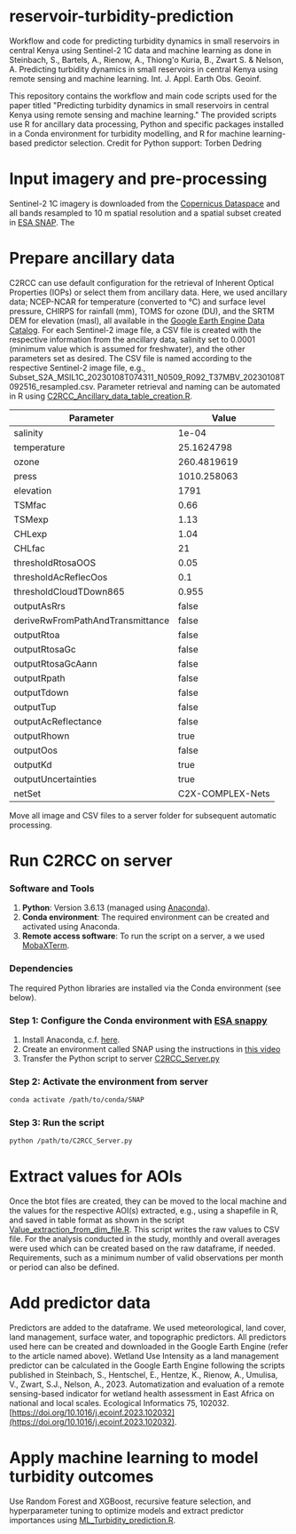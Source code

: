 # reservoir-turbidity-prediction
Workflow and code for predicting turbidity dynamics in small reservoirs in central Kenya using Sentinel-2 1C data and machine learning as done in Steinbach, S., Bartels, A., Rienow, A., Thiong'o Kuria, B., Zwart S. & Nelson, A. Predicting turbidity dynamics in small reservoirs in central Kenya using remote sensing and machine learning. Int. J. Appl. Earth Obs. Geoinf.

This repository contains the workflow and main code scripts used for the paper titled "Predicting turbidity dynamics in small reservoirs in central Kenya using remote sensing and machine learning." The provided scripts use R for ancillary data processing, Python and specific packages installed in a Conda environment for turbidity modelling, and R for machine learning-based predictor selection. Credit for Python support: Torben Dedring

# Input imagery and pre-processing

Sentinel-2 1C imagery is downloaded from the [Copernicus Dataspace](https://dataspace.copernicus.eu/) and all bands resampled to 10 m spatial resolution and a spatial subset created in [ESA SNAP](https://step.esa.int/main/download/snap-download/). The 

# Prepare ancillary data

C2RCC can use default configuration for the retrieval of Inherent Optical Properties (IOPs) or select them from ancillary data. Here, we used ancillary data; NCEP-NCAR for temperature (converted to °C) and surface level pressure, CHIRPS for rainfall (mm), TOMS for ozone (DU), and the SRTM DEM for elevation (masl), all available in the [Google Earth Engine Data Catalog](https://developers.google.com/earth-engine/datasets). For each Sentinel-2 image file, a CSV file is created with the respective information from the ancillary data, salinity set to 0.0001 (minimum value which is assumed for freshwater), and the other parameters set as desired. The CSV file is named according to the respective Sentinel-2 image file, e.g., Subset_S2A_MSIL1C_20230108T074311_N0509_R092_T37MBV_20230108T092516_resampled.csv. Parameter retrieval and naming can be automated in R using [C2RCC_Ancillary_data_table_creation.R](C2RCC_Ancillary_data_table_creation.R).

| Parameter                  | Value         |
|----------------------------|---------------|
| salinity                  | 1e-04         |
| temperature               | 25.1624798    |
| ozone                     | 260.4819619   |
| press                     | 1010.258063   |
| elevation                 | 1791          |
| TSMfac                    | 0.66          |
| TSMexp                    | 1.13          |
| CHLexp                    | 1.04          |
| CHLfac                    | 21            |
| thresholdRtosaOOS         | 0.05          |
| thresholdAcReflecOos      | 0.1           |
| thresholdCloudTDown865    | 0.955         |
| outputAsRrs               | false         |
| deriveRwFromPathAndTransmittance | false   |
| outputRtoa                | false         |
| outputRtosaGc             | false         |
| outputRtosaGcAann         | false         |
| outputRpath               | false         |
| outputTdown               | false         |
| outputTup                 | false         |
| outputAcReflectance       | false         |
| outputRhown               | true          |
| outputOos                 | false         |
| outputKd                  | true          |
| outputUncertainties       | true          |
| netSet                    | C2X-COMPLEX-Nets |

Move all image and CSV files to a server folder for subsequent automatic processing.

# Run C2RCC on server

### Software and Tools
1. **Python**: Version 3.6.13 (managed using [Anaconda](https://www.anaconda.com/)).
2. **Conda environment**: The required environment can be created and activated using Anaconda.
3. **Remote access software**: To run the script on a server, a we used [MobaXTerm](https://mobaxterm.mobatek.net/).

### Dependencies
The required Python libraries are installed via the Conda environment (see below).

### Step 1: Configure the Conda environment with [ESA snappy](https://github.com/senbox-org/esa-snappy)
1. Install Anaconda, c.f. [here](https://docs.anaconda.com/anaconda/install/).
2. Create an environment called SNAP using the instructions in [this video](https://www.youtube.com/watch?v=14YM1kKdgA8)
3. Transfer the Python script to server [C2RCC_Server.py](C2RCC_Server.py)

### Step 2: Activate the environment from server
   ```bash
   conda activate /path/to/conda/SNAP
```
### Step 3: Run the script
   ```bash
   python /path/to/C2RCC_Server.py
```

# Extract values for AOIs
Once the btot files are created, they can be moved to the local machine and the values for the respective AOI(s) extracted, e.g., using a shapefile in R, and saved in table format as shown in the script [Value_extraction_from_dim_file.R](Value_extraction_from_dim_file.R). This script writes the raw values to CSV file. For the analysis conducted in the study, monthly and overall averages were used which can be created based on the raw dataframe, if needed. Requirements, such as a minimum number of valid observations per month or period can also be defined.

# Add predictor data

Predictors are added to the dataframe. We used meteorological, land cover, land management, surface water, and topographic predictors. All predictors used here can be created and downloaded in the Google Earth Engine (refer to the article named above). Wetland Use Intensity as a land management predictor can be calculated in the Google Earth Engine following the scripts published in Steinbach, S., Hentschel, E., Hentze, K., Rienow, A., Umulisa, V., Zwart, S.J., Nelson, A., 2023. Automatization and evaluation of a remote sensing-based indicator for wetland health assessment in East Africa on national and local scales. Ecological Informatics 75, 102032. [https://doi.org/10.1016/j.ecoinf.2023.102032](https://doi.org/10.1016/j.ecoinf.2023.102032).

# Apply machine learning to model turbidity outcomes

Use Random Forest and XGBoost, recursive feature selection, and hyperparameter tuning to optimize models and extract predictor importances using [ML_Turbidity_prediction.R](ML_Turbidity_prediction.R).

